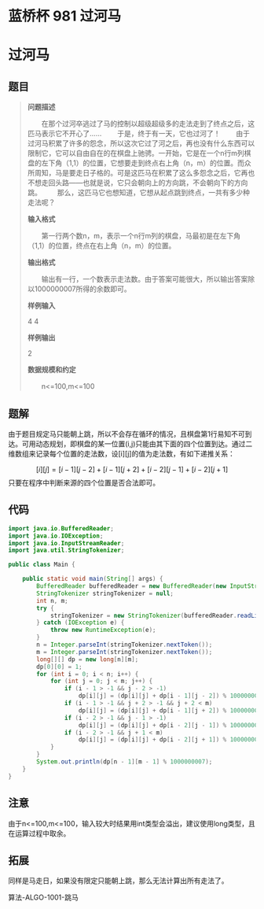 # 蓝桥杯 981 过河马


# 过河马

## 题目

> **问题描述**
>
> 　　在那个过河卒逃过了马的控制以超级超级多的走法走到了终点之后，这匹马表示它不开心了……
> 　　于是，终于有一天，它也过河了！
> 　　由于过河马积累了许多的怨念，所以这次它过了河之后，再也没有什么东西可以限制它，它可以自由自在的在棋盘上驰骋。一开始，它是在一个n行m列棋盘的左下角（1,1）的位置，它想要走到终点右上角（n，m）的位置。而众所周知，马是要走日子格的。可是这匹马在积累了这么多怨念之后，它再也不想走回头路——也就是说，它只会朝向上的方向跳，不会朝向下的方向跳。
> 　　那么，这匹马它也想知道，它想从起点跳到终点，一共有多少种走法呢？
>
> **输入格式**
>
> 　　第一行两个数n，m，表示一个n行m列的棋盘，马最初是在左下角（1,1）的位置，终点在右上角（n，m）的位置。
>
> **输出格式**
>
> 　　输出有一行，一个数表示走法数。由于答案可能很大，所以输出答案除以1000000007所得的余数即可。
>
> **样例输入**
>
> 4 4
>
> **样例输出**
>
> 2
>
> **数据规模和约定**
>
> 　　n<=100,m<=100

## 题解

由于题目规定马只能朝上跳，所以不会存在循环的情况，且棋盘第1行易知不可到达。可用动态规划，即棋盘的某一位置(i,j)只能由其下面的四个位置到达。通过二维数组来记录每个位置的走法数，设\[i\]\[j\]的值为走法数，有如下递推关系：

$$
[i][j]=[i-1][j-2]+[i-1][j+2]+[i-2][j-1]+[i-2][j+1]
$$
只要在程序中判断来源的四个位置是否合法即可。

## 代码

```java
import java.io.BufferedReader;
import java.io.IOException;
import java.io.InputStreamReader;
import java.util.StringTokenizer;

public class Main {

    public static void main(String[] args) {
        BufferedReader bufferedReader = new BufferedReader(new InputStreamReader(System.in));
        StringTokenizer stringTokenizer = null;
        int n, m;
        try {
            stringTokenizer = new StringTokenizer(bufferedReader.readLine());
        } catch (IOException e) {
            throw new RuntimeException(e);
        }
        n = Integer.parseInt(stringTokenizer.nextToken());
        m = Integer.parseInt(stringTokenizer.nextToken());
        long[][] dp = new long[n][m];
        dp[0][0] = 1;
        for (int i = 0; i < n; i++) {
            for (int j = 0; j < m; j++) {
                if (i - 1 > -1 && j - 2 > -1)                               //i-1<n&&i-1>-1&&j-2>-1&&j-2<m
                    dp[i][j] = (dp[i][j] + dp[i - 1][j - 2]) % 1000000007;
                if (i - 1 > -1 && j + 2 > -1 && j + 2 < m)                  //i-1<n&&i-1>-1&&j+2>-1&&j+2<m
                    dp[i][j] = (dp[i][j] + dp[i - 1][j + 2]) % 1000000007;
                if (i - 2 > -1 && j - 1 > -1)                               //i-2<n&&i-2>-1&&j-1>-1&&j-1<m
                    dp[i][j] = (dp[i][j] + dp[i - 2][j - 1]) % 1000000007;
                if (i - 2 > -1 && j + 1 < m)                                //i-2<n&&i-2>-1&&j+1>-1&&j+1<m
                    dp[i][j] = (dp[i][j] + dp[i - 2][j + 1]) % 1000000007;
            }
        }
        System.out.println(dp[n - 1][m - 1] % 1000000007);
    }
}
```

## 注意

由于n<=100,m<=100，输入较大时结果用int类型会溢出，建议使用long类型，且在运算过程中取余。

## 拓展

同样是马走日，如果没有限定只能朝上跳，那么无法计算出所有走法了。

算法-ALGO-1001-跳马

